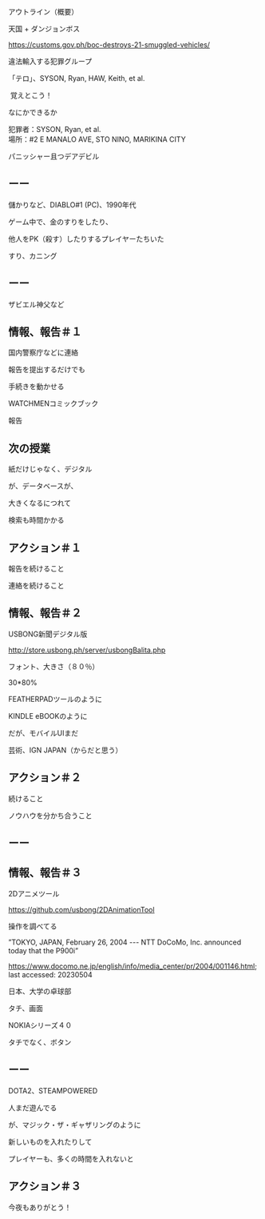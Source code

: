 アウトライン（概要）

天国 + ダンジョンボス

https://customs.gov.ph/boc-destroys-21-smuggled-vehicles/

違法輸入する犯罪グループ

「テロ」、SYSON, Ryan, HAW, Keith, et al.

 覚えとこう！

なにかできるか

犯罪者：SYSON, Ryan, et al.<br/>
場所：#2 E MANALO AVE, STO NINO, MARIKINA CITY

パニッシャー且つデアデビル

## ーー

儲かりなど、DIABLO#1 (PC)、1990年代

ゲーム中で、金のすりをしたり、

他人をPK（殺す）したりするプレイヤーたちいた

すり、カニング

## ーー

ザビエル神父など

## 情報、報告＃１

国内警察庁などに連絡

報告を提出するだけでも

手続きを動かせる

WATCHMENコミックブック

報告

## 次の授業

紙だけじゃなく、デジタル

が、データベースが、

大きくなるにつれて

検索も時間かかる

## アクション＃１

報告を続けること

連絡を続けること

## 情報、報告＃２

USBONG新聞デジタル版

http://store.usbong.ph/server/usbongBalita.php

フォント、大きさ（８０％）

30\*80%

FEATHERPADツールのように

KINDLE eBOOKのように

だが、モバイルUIまだ

芸術、IGN JAPAN（からだと思う）

## アクション＃２

続けること

ノウハウを分かち合うこと

## ーー

## 情報、報告＃３

2Dアニメツール

https://github.com/usbong/2DAnimationTool

操作を調べてる

”TOKYO, JAPAN, February 26, 2004 --- NTT DoCoMo, Inc. announced today that the P900i”

https://www.docomo.ne.jp/english/info/media_center/pr/2004/001146.html; last accessed: 20230504

日本、大学の卓球部

タチ、画面

NOKIAシリーズ４０

タチでなく、ボタン

## ーー

DOTA2、STEAMPOWERED

人まだ遊んでる

が、マジック・ザ・ギャザリングのように

新しいものを入れたりして

プレイヤーも、多くの時間を入れないと

## アクション＃３

今夜もありがとう！


